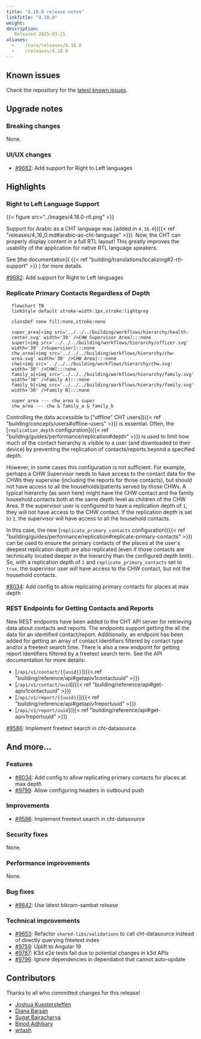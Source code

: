 ```yaml
---
title: "4.18.0 release notes"
linkTitle: "4.18.0"
weight:
description:
   Released 2025-03-21
aliases:
  -    /core/releases/4.18.0
  -    /releases/4.18.0
---
```


## Known issues

Check the repository for the [latest known issues](https://github.com/medic/cht-core/issues?q=is%3Aissue+label%3A%22Affects%3A+4.18.0%22).

## Upgrade notes

### Breaking changes

None.

### UI/UX changes

- [#9682](https://github.com/medic/cht-core/issues/9682): Add support for Right to Left languages

## Highlights

### Right to Left Language Support

{{< figure src="../images/4.18.0-rtl.png" >}}

Support for Arabic as a CHT language was [added in `4.16.0`]({{< ref "releases/4_16_0.md#arabic-as-cht-language" >}}). Now, the CHT can properly display content in a full RTL layout! This greatly improves the usability of the application for native RTL language speakers.

See [the documentation]( {{< ref "building/translations/localizing#2-rtl-support" >}} ) for more details.

[#9682](https://github.com/medic/cht-core/issues/9682): Add support for Right to Left languages

### Replicate Primary Contacts Regardless of Depth

<div class="right col-sm-4" style="margin-left: 1em;">

```mermaid
flowchart TB
linkStyle default stroke-width:1px,stroke:lightgrey

classDef none fill:none,stroke:none

super_area[<img src='../../../building/workflows/hierarchy/health-center.svg' width='30' />CHW Supervisor Area]:::none
super[<img src='../../../building/workflows/hierarchy/officer.svg' width='30' />Supervisor]:::none
chw_area[<img src='../../../building/workflows/hierarchy/chw-area.svg' width='30' />CHW Area]:::none
chw[<img src='../../../building/workflows/hierarchy/chw.svg' width='30' />CHW]:::none
family_a[<img src='../../../building/workflows/hierarchy/family.svg' width='30' />Family A]:::none
family_b[<img src='../../../building/workflows/hierarchy/family.svg' width='30' />Family B]:::none

super_area --- chw_area & super
chw_area --- chw & family_a & family_b
```

</div>

Controlling the data accessible to ["offline" CHT users]({{< ref "building/concepts/users#offline-users" >}}) is essential. Often, the [`replication_depth` configuration]({{< ref "building/guides/performance/replication#depth" >}}) is used to limit how much of the contact hierarchy is visible to a user (and downloaded to their device) by preventing the replication of contacts/reports beyond a specified depth.

However, in some cases this configuration is not sufficient. For example, perhaps a CHW Supervisor needs to have access to the contact data for the CHWs they supervise (including the reports for those contacts), but should not have access to all the households/patients served by those CHWs. A typical hierarchy (as seen here) might have the CHW contact and the family household contacts both at the same depth level as children of the CHW Area. If the supervisor user is configured to have a replication depth of `1`, they will not have access to the CHW contact. If the replication depth is set to `2`, the supervisor will have access to all the household contacts.

In this case, the new [`replicate_primary_contacts` configuration]({{< ref "building/guides/performance/replication#replicate-primary-contacts" >}}) can be used to ensure the primary contacts of the places at the user's deepest replication depth are also replicated (even if those contacts are technically located deeper in the hierarchy than the configured depth limit). So, with a replication depth of `1` and `replicate_primary_contacts` set to `true`, the supervisor user will have access to the CHW contact, but not the household contacts.

[#8034](https://github.com/medic/cht-core/issues/8034): Add config to allow replicating primary contacts for places at max depth

### REST Endpoints for Getting Contacts and Reports

New REST endpoints have been added to the CHT API server for retrieving data about contacts and reports. The endpoints support getting the all the data for an identified contact/report. Additionally, an endpoint has been added for getting an array of contact identifiers filtered by contact type and/or a freetext search time. There is also a new endpoint for getting report identifiers filtered by a freetext search term. See the API documentation for more details:

- [`/api/v1/contact/{{uuid}}`]({{< ref "building/reference/api#getapiv1contactuuid" >}})
- [`/api/v1/contact/uuid`]({{< ref "building/reference/api#get-apiv1contactuuid" >}})
- [`/api/v1/report/{{uuid}}`]({{< ref "building/reference/api#getapiv1reportuuid" >}})
- [`/api/v1/report/uuid`]({{< ref "building/reference/api#get-apiv1reportuuid" >}})

[#9586](https://github.com/medic/cht-core/issues/9586): Implement freetext search in cht-datasource

## And more...

### Features

- [#8034](https://github.com/medic/cht-core/issues/8034): Add config to allow replicating primary contacts for places at max depth
- [#9799](https://github.com/medic/cht-core/issues/9799): Allow configuring headers in outbound push

### Improvements

- [#9586](https://github.com/medic/cht-core/issues/9586): Implement freetext search in cht-datasource

### Security fixes

None.

### Performance improvements

None.

### Bug fixes

- [#9842](https://github.com/medic/cht-core/issues/9842): Use latest bikram-sambat release

### Technical improvements

- [#9653](https://github.com/medic/cht-core/issues/9653): Refactor `shared-libs/validations` to call cht-datasource instead of directly querying freetext index
- [#9759](https://github.com/medic/cht-core/issues/9759): Uplift to Angular 19
- [#9787](https://github.com/medic/cht-core/issues/9787): K3d e2e tests fail due to potential changes in k3d APIs
- [#9796](https://github.com/medic/cht-core/issues/9796): Ignore dependencies in dependabot that cannot auto-update

## Contributors

Thanks to all who committed changes for this release!

- [Joshua Kuestersteffen](https://github.com/jkuester)
- [Diana Barsan](https://github.com/dianabarsan)
- [Sugat Bajracharya](https://github.com/sugat009)
- [Binod Adhikary](https://github.com/binokaryg)
- [witash](https://github.com/witash)
